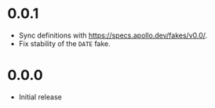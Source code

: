 # 0.0.1

* Sync definitions with https://specs.apollo.dev/fakes/v0.0/.
* Fix stability of the `DATE` fake.

# 0.0.0

* Initial release